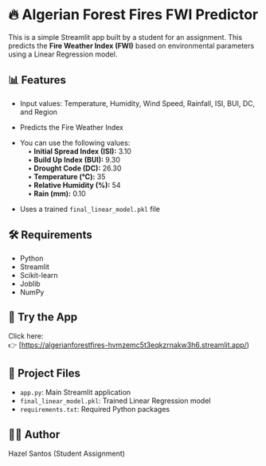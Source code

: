# 🔥 Algerian Forest Fires FWI Predictor

This is a simple Streamlit app built by a student for an assignment. This predicts the **Fire Weather Index (FWI)** based on environmental parameters using a Linear Regression model.

## 📊 Features
- Input values: Temperature, Humidity, Wind Speed, Rainfall, ISI, BUI, DC, and Region
- Predicts the Fire Weather Index
- You can use the following values: <br>
      &nbsp;&nbsp;&nbsp;&nbsp;• **Initial Spread Index (ISI):** 3.10  
      &nbsp;&nbsp;&nbsp;&nbsp;• **Build Up Index (BUI):** 9.30  
      &nbsp;&nbsp;&nbsp;&nbsp;• **Drought Code (DC):** 26.30  
      &nbsp;&nbsp;&nbsp;&nbsp;• **Temperature (°C):** 35  
      &nbsp;&nbsp;&nbsp;&nbsp;• **Relative Humidity (%):** 54  
      &nbsp;&nbsp;&nbsp;&nbsp;• **Rain (mm):** 0.10
    
- Uses a trained `final_linear_model.pkl` file

## 🛠️ Requirements
- Python
- Streamlit
- Scikit-learn
- Joblib
- NumPy

## 🚀 Try the App
Click here:  
👉 [https://algerianforestfires-hvmzemc5t3eqkzrnakw3h6.streamlit.app/)

## 📁 Project Files
- `app.py`: Main Streamlit application
- `final_linear_model.pkl`: Trained Linear Regression model
- `requirements.txt`: Required Python packages


## 🙋‍♂️ Author
Hazel Santos (Student Assignment)
